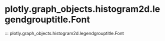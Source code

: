# plotly.graph_objects.histogram2d.legendgrouptitle.Font

::: plotly.graph_objects.histogram2d.legendgrouptitle.Font
